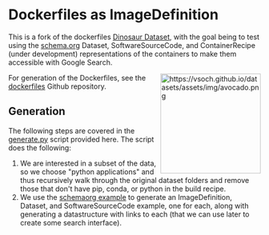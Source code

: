 # Dockerfiles as ImageDefinition

This is a fork of the dockerfiles [Dinosaur Dataset](https://vsoch.github.io/datasets), with the goal
being to test using the [schema.org](https://www.schema.org) Dataset, SoftwareSourceCode, and 
ContainerRecipe (under development) representations of the containers to make them accessible
with Google Search.

<a target="_blank" href="https://camo.githubusercontent.com/d0eb19f161d4795a9c137b9b71c70b008d7c5e8e/68747470733a2f2f76736f63682e6769746875622e696f2f64617461736574732f6173736574732f696d672f61766f6361646f2e706e67"><img src="https://camo.githubusercontent.com/d0eb19f161d4795a9c137b9b71c70b008d7c5e8e/68747470733a2f2f76736f63682e6769746875622e696f2f64617461736574732f6173736574732f696d672f61766f6361646f2e706e67" alt="https://vsoch.github.io/datasets/assets/img/avocado.png" data-canonical-src="https://vsoch.github.io/datasets/assets/img/avocado.png" style="max-width:100%; float:right" width="200px"></a>

For generation of the Dockerfiles, see the [dockerfiles](https://www.github.com/vsoch/dockerfiles) Github repository.

## Generation

The following steps are covered in the [generate.py](generate.py) script provided here. The script does the following:

 1. We are interested in a subset of the data, so we choose "python applications" and thus recursively walk through the original dataset folders and remove those that don't have pip, conda, or python in the build recipe.
 3. We use the [schemaorg example](https://github.com/openbases/extract-dockerfile) to generate an ImageDefinition, Dataset, and SoftwareSourceCode example, one for each, along with generating a datastructure with links to each (that we can use later to create some search interface).
